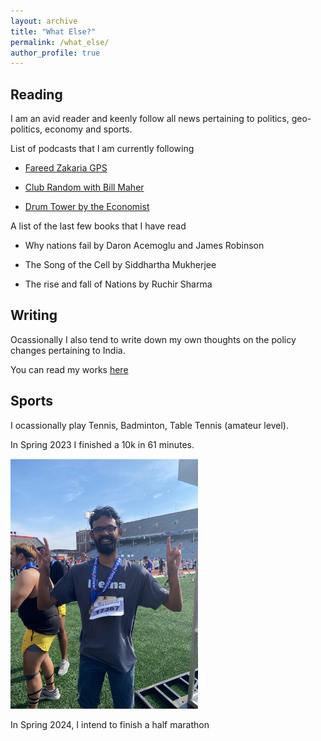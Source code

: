 ```yaml
---
layout: archive
title: "What Else?"
permalink: /what_else/
author_profile: true
---
```

## Reading
I am an avid reader and keenly follow all news pertaining to politics, geo-politics, economy and sports. 

List of podcasts that I am currently following 

- [Fareed Zakaria GPS](https://www.cnn.com/shows/fareed-zakaria-gps) 

- [Club Random with Bill Maher](https://open.spotify.com/show/0Z3M1mtmdnvMgTbO27LHkB)

- [Drum Tower by the Economist](https://open.spotify.com/show/1UWf6NmSmpqcehsYGkcGjh)

A list of the last few books that I have read 

- Why nations fail by Daron Acemoglu and James Robinson

- The Song of the Cell by Siddhartha Mukherjee 

- The rise and fall of Nations by Ruchir Sharma 


## Writing

Ocassionally I also tend to write down my own thoughts on the policy changes pertaining to India. 

You can read my works [here](https://pulkitkatdare.wordpress.com/)


## Sports 

I ocassionally play Tennis, Badminton, Table Tennis (amateur level). 

In Spring 2023 I finished a 10k in 61 minutes. 

<img src="/images/pulkit_10k.jpg" width="300" />  

In Spring 2024, I intend to finish a half marathon




